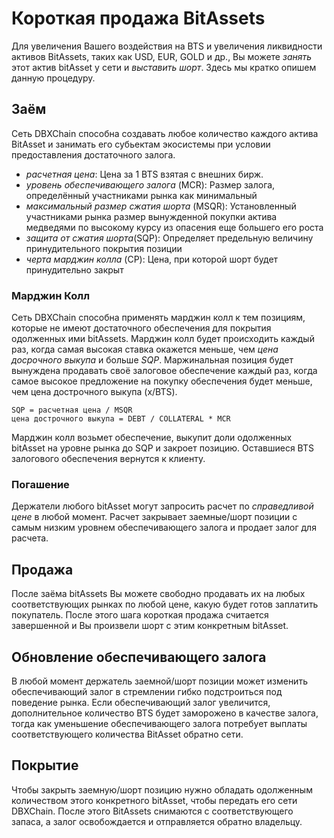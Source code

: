 # Короткая продажа BitAssets

Для увеличения Вашего воздействия на BTS и увеличения ликвидности активов BitAssets, таких как USD, EUR, GOLD и др., Вы можете *занять* этот актив bitAsset у сети и *выставить шорт*. Здесь мы кратко опишем данную процедуру.

## Заём

Сеть DBXChain способна создавать любое количество каждого актива BitAsset и занимать его субьектам экосистемы при условии предоставления достаточного залога.

- *расчетная цена*: Цена за 1 BTS взятая с внешних бирж.
- *уровень обеспечивающего залога* (MCR): Размер залога, определённый участниками рынка как минимальный
- *максимальный размер сжатия шорта* (MSQR): Установленный участниками рынка размер вынужденной покупки актива медведями по высокому курсу из опасения еще большего его роста
- *защита от сжатия шорта*(SQP): Определяет предельную величину принудительного покрытия позиции 
- *черта марджин колла* (CP): Цена, при которой шорт будет принудительно закрыт

### Марджин Колл

Сеть DBXChain способна применять марджин колл к тем позициям, которые не имеют достаточного обеспечения для покрытия одолженных ими bitAssets. Марджин колл будет происходить каждый раз, когда самая высокая ставка окажется меньше, чем *цена досрочного выкупа* и больше *SQP*. Маржинальная позиция будет вынуждена продавать своё залоговое обеспечение каждый раз, когда самое высокое предложение на покупку обеспечения будет меньше, чем цена дострочного выкупа (x/BTS).

    SQP = расчетная цена / MSQR
    цена дострочного выкупа = DEBT / COLLATERAL * MCR
    

Марджин колл возьмет обеспечение, выкупит доли одолженных bitAsset на уровне рынка до SQP и закроет позицию. Оставшиеся BTS залогового обеспечения вернутся к клиенту.

### Погашение

Держатели любого bitAsset могут запросить расчет по *справедливой цене* в любой момент. Расчет закрывает заемные/шорт позиции с самым низким уровнем обеспечивающего залога и продает залог для расчета.

## Продажа

После заёма bitAssets Вы можете свободно продавать их на любых соответствующих рынках по любой цене, какую будет готов заплатить покупатель. После этого шага короткая продажа считается завершенной и Вы произвели шорт с этим конкретным bitAsset.

## Обновление обеспечивающего залога

В любой момент держатель заемной/шорт позиции может изменить обеспечивающий залог в стремлении гибко подстроиться под поведение рынка. Если обеспечивающий залог увеличится, дополнительное количество BTS будет заморожено в качестве залога, тогда как уменьшение обеспечивающего залога потребует выплаты соответствующего количества BitAsset обратно сети.

## Покрытие

Чтобы закрыть заемную/шорт позицию нужно обладать одолженным количеством этого конкретного bitAsset, чтобы передать его сети DBXChain. После этого BitAssets снимаются с соответствующего запаса, а залог освобождается и отправляется обратно владельцу.